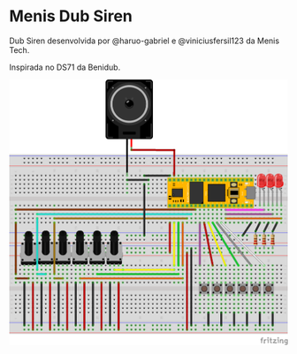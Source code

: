 # Menis Dub Siren

Dub Siren desenvolvida por @haruo-gabriel e @viniciusfersil123 da Menis Tech.

Inspirada no DS71 da Benidub.

![Project Schematic](assets/protoboard.png)
